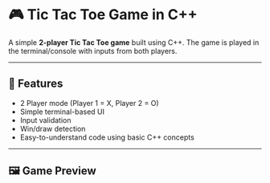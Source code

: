 # 🎮 Tic Tac Toe Game in C++

A simple **2-player Tic Tac Toe game** built using C++. The game is played in the terminal/console with inputs from both players.

---

## 🧠 Features

- 2 Player mode (Player 1 = X, Player 2 = O)
- Simple terminal-based UI
- Input validation
- Win/draw detection
- Easy-to-understand code using basic C++ concepts

---

## 🖼️ Game Preview

